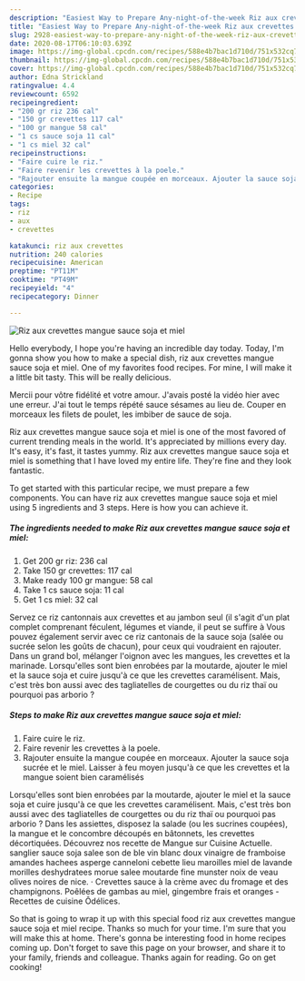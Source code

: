 ```yaml
---
description: "Easiest Way to Prepare Any-night-of-the-week Riz aux crevettes mangue sauce soja et miel"
title: "Easiest Way to Prepare Any-night-of-the-week Riz aux crevettes mangue sauce soja et miel"
slug: 2928-easiest-way-to-prepare-any-night-of-the-week-riz-aux-crevettes-mangue-sauce-soja-et-miel
date: 2020-08-17T06:10:03.639Z
image: https://img-global.cpcdn.com/recipes/588e4b7bac1d710d/751x532cq70/riz-aux-crevettes-mangue-sauce-soja-et-miel-photo-principale-de-la-recette.jpg
thumbnail: https://img-global.cpcdn.com/recipes/588e4b7bac1d710d/751x532cq70/riz-aux-crevettes-mangue-sauce-soja-et-miel-photo-principale-de-la-recette.jpg
cover: https://img-global.cpcdn.com/recipes/588e4b7bac1d710d/751x532cq70/riz-aux-crevettes-mangue-sauce-soja-et-miel-photo-principale-de-la-recette.jpg
author: Edna Strickland
ratingvalue: 4.4
reviewcount: 6592
recipeingredient:
- "200 gr riz 236 cal"
- "150 gr crevettes 117 cal"
- "100 gr mangue 58 cal"
- "1 cs sauce soja 11 cal"
- "1 cs miel 32 cal"
recipeinstructions:
- "Faire cuire le riz."
- "Faire revenir les crevettes à la poele."
- "Rajouter ensuite la mangue coupée en morceaux. Ajouter la sauce soja sucrée et le miel. Laisser à feu moyen jusqu&#39;à ce que les crevettes et la mangue soient bien caramélisés"
categories:
- Recipe
tags:
- riz
- aux
- crevettes

katakunci: riz aux crevettes 
nutrition: 240 calories
recipecuisine: American
preptime: "PT11M"
cooktime: "PT49M"
recipeyield: "4"
recipecategory: Dinner

---
```



![Riz aux crevettes mangue sauce soja et miel](https://img-global.cpcdn.com/recipes/588e4b7bac1d710d/751x532cq70/riz-aux-crevettes-mangue-sauce-soja-et-miel-photo-principale-de-la-recette.jpg)

Hello everybody, I hope you're having an incredible day today. Today, I'm gonna show you how to make a special dish, riz aux crevettes mangue sauce soja et miel. One of my favorites food recipes. For mine, I will make it a little bit tasty. This will be really delicious.

Mercii pour vôtre fidélité et votre amour. J&#39;avais posté la vidéo hier avec une erreur. J&#39;ai tout le temps répété sauce sésames au lieu de. Couper en morceaux les filets de poulet, les imbiber de sauce de soja.

Riz aux crevettes mangue sauce soja et miel is one of the most favored of current trending meals in the world. It's appreciated by millions every day. It's easy, it's fast, it tastes yummy. Riz aux crevettes mangue sauce soja et miel is something that I have loved my entire life. They're fine and they look fantastic.


To get started with this particular recipe, we must prepare a few components. You can have riz aux crevettes mangue sauce soja et miel using 5 ingredients and 3 steps. Here is how you can achieve it.

<!--inarticleads1-->

##### The ingredients needed to make Riz aux crevettes mangue sauce soja et miel:

1. Get 200 gr riz: 236 cal
1. Take 150 gr crevettes: 117 cal
1. Make ready 100 gr mangue: 58 cal
1. Take 1 cs sauce soja: 11 cal
1. Get 1 cs miel: 32 cal


Servez ce riz cantonnais aux crevettes et au jambon seul (il s&#39;agit d&#39;un plat complet comprenant féculent, légumes et viande, il peut se suffire à Vous pouvez également servir avec ce riz cantonais de la sauce soja (salée ou sucrée selon les goûts de chacun), pour ceux qui voudraient en rajouter. Dans un grand bol, mélanger l&#39;oignon avec les mangues, les crevettes et la marinade. Lorsqu&#39;elles sont bien enrobées par la moutarde, ajouter le miel et la sauce soja et cuire jusqu&#39;à ce que les crevettes caramélisent. Mais, c&#39;est très bon aussi avec des tagliatelles de courgettes ou du riz thaï ou pourquoi pas arborio ? 

<!--inarticleads2-->

##### Steps to make Riz aux crevettes mangue sauce soja et miel:

1. Faire cuire le riz.
1. Faire revenir les crevettes à la poele.
1. Rajouter ensuite la mangue coupée en morceaux. Ajouter la sauce soja sucrée et le miel. Laisser à feu moyen jusqu&#39;à ce que les crevettes et la mangue soient bien caramélisés


Lorsqu&#39;elles sont bien enrobées par la moutarde, ajouter le miel et la sauce soja et cuire jusqu&#39;à ce que les crevettes caramélisent. Mais, c&#39;est très bon aussi avec des tagliatelles de courgettes ou du riz thaï ou pourquoi pas arborio ? Dans les assiettes, disposez la salade (ou les sucrines coupées), la mangue et le concombre découpés en bâtonnets, les crevettes décortiquées. Découvrez nos recette de Mangue sur Cuisine Actuelle. sanglier sauce soja salee son de ble vin blanc doux vinaigre de framboise amandes hachees asperge canneloni cebette lieu maroilles miel de lavande morilles deshydratees morue salee moutarde fine munster noix de veau olives noires de nice. · Crevettes sauce à la crème avec du fromage et des champignons. Poêlées de gambas au miel, gingembre frais et oranges - Recettes de cuisine Ôdélices. 

So that is going to wrap it up with this special food riz aux crevettes mangue sauce soja et miel recipe. Thanks so much for your time. I'm sure that you will make this at home. There's gonna be interesting food in home recipes coming up. Don't forget to save this page on your browser, and share it to your family, friends and colleague. Thanks again for reading. Go on get cooking!

